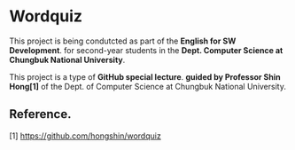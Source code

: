# Wordquiz #

This project is being condutcted as part of the **English for SW Development**. 
for second-year students in the **Dept. Computer Science at Chungbuk National University**.

This project is a type of **GitHub special lecture**.
**guided by Professor Shin Hong[1]** of the Dept. of Computer Science at Chungbuk National University.


## Reference. ##



[1] https://github.com/hongshin/wordquiz


